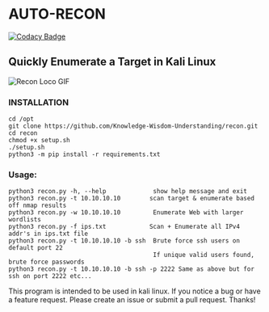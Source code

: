 # AUTO-RECON

[![Codacy Badge](https://api.codacy.com/project/badge/Grade/fa8f5aab4e434f848e5b7f27bb9eb816)](https://app.codacy.com/app/Knowledge-Wisdom-Understanding/recon?utm_source=github.com&utm_medium=referral&utm_content=Knowledge-Wisdom-Understanding/recon&utm_campaign=Badge_Grade_Dashboard)

## Quickly Enumerate a Target in Kali Linux
![Recon Loco GIF](img/auto.gif)

### INSTALLATION
```
cd /opt
git clone https://github.com/Knowledge-Wisdom-Understanding/recon.git
cd recon
chmod +x setup.sh
./setup.sh
python3 -m pip install -r requirements.txt
```

### Usage:
```shell
python3 recon.py -h, --help             show help message and exit
python3 recon.py -t 10.10.10.10        scan target & enumerate based off nmap results
python3 recon.py -w 10.10.10.10         Enumerate Web with larger wordlists
python3 recon.py -f ips.txt            Scan + Enumerate all IPv4 addr's in ips.txt file
python3 recon.py -t 10.10.10.10 -b ssh  Brute force ssh users on default port 22
                                        If unique valid users found, brute force passwords
python3 recon.py -t 10.10.10.10 -b ssh -p 2222 Same as above but for ssh on port 2222 etc...
```

This program is intended to be used in kali linux.
If you notice a bug or have a feature request. Please create an issue or submit a pull request. Thanks!
